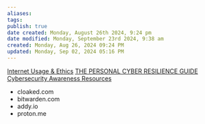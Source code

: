 ```yaml
---
aliases: 
tags: 
publish: true
date created: Monday, August 26th 2024, 9:24 pm
date modified: Monday, September 23rd 2024, 9:38 am
created: Monday, Aug 26, 2024 09:24 PM
updated: Monday, Sep 02, 2024 05:16 PM
---
```


[Internet Usage & Ethics](../Internet%20Usage%20&%20Ethics/Internet%20Usage%20&%20Ethics.md)
[THE PERSONAL CYBER RESILIENCE GUIDE](../THE%20PERSONAL%20CYBER%20RESILIENCE%20GUIDE/THE%20PERSONAL%20CYBER%20RESILIENCE%20GUIDE.md)
[Cybersecurity Awareness Resources](../../📁%2004%20-%20Organizational%20Cyber/Cybersecurity%20Culture%20Building/Cybersecurity%20Awareness%20Resources/Cybersecurity%20Awareness%20Resources.md)

- cloaked.com
- bitwarden.com
- addy.io
- proton.me